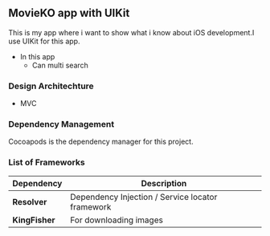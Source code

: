 ## MovieKO app with UIKit
This is my app where i want to show what i know about iOS development.I use UIKit for this app.
 - In this app
    - Can multi search
    

### Design Architechture
- MVC

### Dependency Management

Cocoapods is the dependency manager for this project.

### List of Frameworks
| Dependency             | Description                                          |
|-------------------------|-------------------------------------------------------|
|**Resolver** | Dependency Injection / Service locator framework |
|**KingFisher** |  For downloading images |



